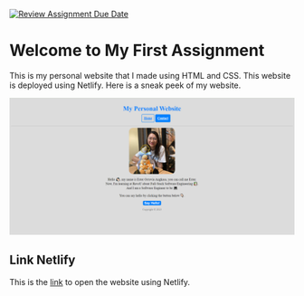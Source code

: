 [![Review Assignment Due Date](https://classroom.github.com/assets/deadline-readme-button-24ddc0f5d75046c5622901739e7c5dd533143b0c8e959d652212380cedb1ea36.svg)](https://classroom.github.com/a/l9v8sNrv)

# Welcome to My First Assignment
This is my personal website that I made using HTML and CSS. This website is deployed using Netlify. Here is a sneak peek of my website.

![sneakpeak](https://github.com/RevoU-FSSE-2/week-1-EOA03/blob/main/PersonalWeb.PNG)

## Link Netlify
This is the [link](https://week-1-eoa03.netlify.app/) to open the website using Netlify.
